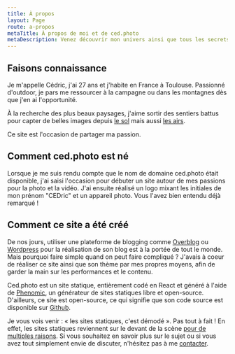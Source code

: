 ```yaml
---
title: À propos
layout: Page
route: a-propos
metaTitle: À propos de moi et de ced.photo
metaDescription: Venez découvrir mon univers ainsi que tous les secrets concernant la réalisation de ced.photo
---
```


## Faisons connaissance

Je m'appelle Cédric, j'ai 27 ans et j'habite en France à Toulouse. Passionné d'outdoor, je pars me ressourcer à la campagne ou dans les montagnes dès que j'en ai l'opportunité.

À la recherche des plus beaux paysages, j'aime sortir des sentiers battus pour capter de belles images depuis [le sol](/equipement) mais aussi [les airs](/equipement).

Ce site est l'occasion de partager ma passion.

## Comment ced.photo est né

Lorsque je me suis rendu compte que le nom de domaine ced.photo était disponible, j'ai saisi l'occasion pour débuter un site autour de mes passions pour la photo et la vidéo. J'ai ensuite réalisé un logo mixant les initiales de mon prénom "CEDric" et un appareil photo. Vous l'avez bien entendu déjà remarqué !

## Comment ce site a été créé

De nos jours, utiliser une plateforme de blogging comme [Overblog](https://www.over-blog.com/) ou [Wordpress](https://fr.wordpress.org/) pour la réalisation de son blog est à la portée de tout le monde. Mais pourquoi faire simple quand on peut faire compliqué ? J'avais à coeur de réaliser ce site ainsi que son thème par mes propres moyens, afin de garder la main sur les performances et le contenu.

Ced.photo est un site statique, entièrement codé en React et généré à l'aide de [Phenomic](https://phenomic.io/), un générateur de sites statiques libre et open-source. D'ailleurs, ce site est open-source, ce qui signifie que son code source est disponible sur [Github](https://github.com/xuopled/ced.photo).

Je vous vois venir : « les sites statiques, c'est démodé ». Pas tout à fait ! En effet, les sites statiques reviennent sur le devant de la scène [pour de multiples raisons](https://frank.taillandier.me/2016/03/08/les-gestionnaires-de-contenu-statique/). Si vous souhaitez en savoir plus sur le sujet ou si vous avez tout simplement envie de discuter, n'hésitez pas à me [contacter](/contact).
